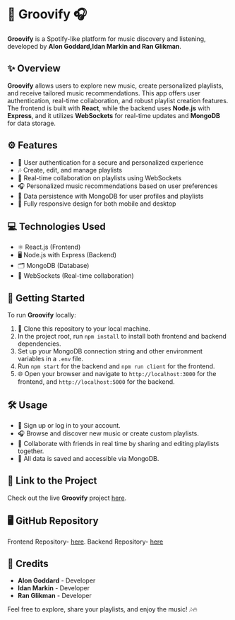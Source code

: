 # 🎵 Groovify 🎧

**Groovify** is a Spotify-like platform for music discovery and listening, developed by **Alon Goddard,Idan Markin and Ran Glikman**.

## ✨ Overview

**Groovify** allows users to explore new music, create personalized playlists, and receive tailored music recommendations. This app offers user authentication, real-time collaboration, and robust playlist creation features. The frontend is built with **React**, while the backend uses **Node.js** with **Express**, and it utilizes **WebSockets** for real-time updates and **MongoDB** for data storage.

## ⚙️ Features

- 🔐 User authentication for a secure and personalized experience
- 🎶 Create, edit, and manage playlists
- 🔄 Real-time collaboration on playlists using WebSockets
- 🎧 Personalized music recommendations based on user preferences
- 💾 Data persistence with MongoDB for user profiles and playlists
- 📱 Fully responsive design for both mobile and desktop

## 💻 Technologies Used

- ⚛️ React.js (Frontend)
- 🖥 Node.js with Express (Backend)
- 🗂 MongoDB (Database)
- 🔄 WebSockets (Real-time collaboration)

## 🚀 Getting Started

To run **Groovify** locally:

1. 📂 Clone this repository to your local machine.
2. In the project root, run `npm install` to install both frontend and backend dependencies.
3. Set up your MongoDB connection string and other environment variables in a `.env` file.
4. Run `npm start` for the backend and `npm run client` for the frontend.
5. 🌐 Open your browser and navigate to `http://localhost:3000` for the frontend, and `http://localhost:5000` for the backend.

## 🛠 Usage

- 🔑 Sign up or log in to your account.
- 🎧 Browse and discover new music or create custom playlists.
- 🔄 Collaborate with friends in real time by sharing and editing playlists together.
- 💾 All data is saved and accessible via MongoDB.

## 🔗 Link to the Project

Check out the live **Groovify** project [here](https://groovify-backend-3393.onrender.com/auth/login).

## 🖥 GitHub Repository

Frontend Repository- [here](https://github.com/ALONGOD/Groovify-frontend).
Backend Repository- [here](https://github.com/ALONGOD/Groovify-backend)

## 🙌 Credits

- **Alon Goddard** - Developer
- **Idan Markin** - Developer
- **Ran Glikman** - Developer

Feel free to explore, share your playlists, and enjoy the music! 🎶🔥
